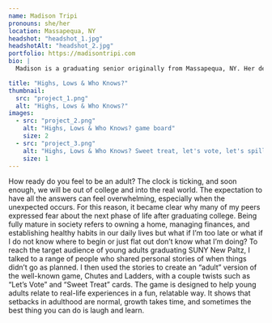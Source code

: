 ```yaml
---
name: Madison Tripi
pronouns: she/her
location: Massapequa, NY
headshot: "headshot_1.jpg"
headshotAlt: "headshot_2.jpg"
portfolio: https://madisontripi.com
bio: |
  Madison is a graduating senior originally from Massapequa, NY. Her design specialties include branding, ideation, and advertising. She takes her inspiration from scanning antique stores, scrolling on Pinterest and trying her best to think outside the box. In her spare time Madison enjoys going to the gym for her mental and physical well-being as well as taking care of dogs and cats for neighboring clients.

title: "Highs, Lows & Who Knows?"
thumbnail:
  src: "project_1.png"
  alt: "Highs, Lows & Who Knows?"
images:
  - src: "project_2.png"
    alt: "Highs, Lows & Who Knows? game board"
    size: 2
  - src: "project_3.png"
    alt: "Highs, Lows & Who Knows? Sweet treat, let's vote, let's spill cards"
    size: 1
---
```


How ready do you feel to be an adult? The clock is ticking, and soon enough, we will be out of college and into the real world. The expectation to have all the answers can feel overwhelming, especially when the unexpected occurs. For this reason, it became clear why many of my peers expressed fear about the next phase of life after graduating college. Being fully mature in society refers to owning a home, managing finances, and establishing healthy habits in our daily lives but what if I’m too late or what if I do not know where to begin or just flat out don’t know what I’m doing? To reach the target audience of young adults graduating SUNY New Paltz, I talked to a range of people who shared personal stories of when things didn’t go as planned. I then used the stories to create an “adult” version of the well-known game, Chutes and Ladders, with a couple twists such as “Let’s Vote” and “Sweet Treat” cards. The game is designed to help young adults relate to real-life experiences in a fun, relatable way. It shows that setbacks in adulthood are normal, growth takes time, and sometimes the best thing you can do is laugh and learn.

